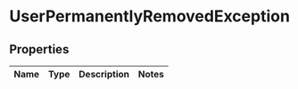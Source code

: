 
# UserPermanentlyRemovedException

## Properties
Name | Type | Description | Notes
------------ | ------------- | ------------- | -------------



